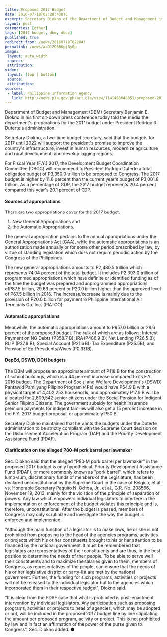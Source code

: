 ```yaml
---
title: Proposed 2017 Budget
date: 2016-07-18T02:28:43UTC
excerpt: Secretary Diokno of the Department of Budget and Management is preparing for the 2017 budget under the administration of President Rodrigo R. Duterte. The recommended budget for approval will be 11.6 percent higher.
layout: post
categories: [other]
tags: [2017 budget, dbm, dbcc]
published: true
redirect_from: /news/20160718T022843
permalink: /news/azD12O60KpjRy6p
image:
 layout: auto_width
 source: 
 attribution: 
video:
 layout: [top | bottom]
 source: 
 attribution: 
sources:
 - label: Philippine Information Agency
   link: http://news.pia.gov.ph/article/view/1141468648051/proposed-2017-budget-higher-by-11-6-says-dbm
---
```


Department of Budget and Management (DBM) Secretary Benjamin E. Diokno in his first sit-down press conference today told the media the department's preparations for the 2017 budget under President Rodrigo R. Duterte's administration.

Secretary Diokno, a two-time budget secretary, said that the budgets for 2017 until 2022 will support the president's promise to improve the country's infrastructure, invest in human resources, modernize agriculture and rural development, and develop lagging regions.

For Fiscal Year (F.Y.) 2017, the Development Budget Coordination Committee (DBCC) will recommend to President Rodrigo Duterte a total obligation budget of P3,350.0 trillion to be proposed to Congress. The 2017 budget is higher by 11.6 percent than the current year's budget of P3,001.8 trillion. As a percentage of GDP, the 2017 budget represents 20.4 percent compared this year's 20.1 percent of GDP.

#### Sources of appropriations

There are two appropriations cover for the 2017 budget:

1. New General Appropriations and
2. the Automatic Appropriations.

The general appropriation pertains to the annual appropriations under the General Appropriations Act (GAA), while the automatic appropriations is an authorization made annually or for some other period prescribed by law, by virtue of standing legislation which does not require periodic action by the Congress of the Philippines.

The new general appropriations amounts to P2,480.5 trillion which represents 74.04 percent of the total budget. It includes P2,393.0 trillion of programmed appropriations which have definite or identified funding as of the time the budget was prepared and unprogrammed appropriations ofP87.5 billion, 29.63 percent or P20.0 billion higher than the approved level of P67.5 billion in 2016. The increase/decrease is mainly due to the provision of P20.0 billion for payment to Philippine International Air Terminals Co. Inc. (PIATCO).

#### Automatic appropriations

Meanwhile, the automatic appropriations amount to P957.0 billion or 28.6 percent of the proposed budget. The bulk of which are as follows: Interest Payment on NG Debts (P358.7 B); IRA (P486.9 B); Net Lending (P26.5 B); RLIP (P37.9 B); Special Account (P21.6 B); Tax Expenditure (P25.5B); and Pension of Ex-Presidents/Wives (P0.331B).

#### DepEd, DSWD, DOH budgets

The DBM will propose an approximate amount of P118 B for the construction of school buildings, which is a 44 percent increase compared to its F.Y. 2016 budget. The Department of Social and Welfare Development's (DSWD) Pantawid Pamilyang Pilipino Program (4Ps) would have P54.9 B with a physical target of 4,402,253 households, and approximately P17.9 B will be allocated for 2,809,542 senior citizens under the Social Pension for Indigent Senior Filipino Citizens. The government subsidy for health insurance premium payments for indigent families will also get a 15 percent increase in the F.Y. 2017 budget proposal, or approximately P50 B.

Secretary Diokno maintained that he wants the budgets under the Duterte administration to be strictly compliant with the Supreme Court decision on the Disbursement Acceleration Program (DAP) and the Priority Development Assistance Fund (PDAF).

#### Clarification on the alleged P80-M pork barrel per lawmaker

Sec. Diokno said that the alleged "P80-M pork barrel per lawmaker" in the proposed 2017 budget is only hypothetical. Priority Development Assistance Fund (PDAF), or more commonly known as "pork barrel", which refers to lump-sum, discretionary funds of members of the Legislature, has been declared unconstitutional by the Supreme Court in the case of Belgica, et al. vs. Honorable Secretary Paquito N. Ochoa, Jr., et al., G.R. No. 208566, November 19, 2013, mainly for the violation of the principle of separation of powers. Any law which empowers individual legislators to interfere in the implementation or enforcement of the budget violates this principle and is, therefore, unconstitutional. After the budget is passed, members of Congress may only scrutinize and investigate the way the budget is enforced and implemented.

"Although the main function of a legislator is to make laws, he or she is not prohibited from proposing to the head of the agencies programs, activities or projects which his or her constituents brought to his or her attention to be financed by the national government. It must be remembered that legislators are representatives of their constituents and are thus, in the best position to determine the needs of their people. To be able to serve well their constituents and to maximize the salaries given to them, members of Congress, as representatives of the people, can ensure that the needs of his or her legislative district or party-list are met by the national government. Further, the funding for such programs, activities or projects will not be released to the individual legislator but to the agencies which incorporated them in their respective budget", Diokno said.

"It is clear from the PDAF case that what is prohibited is post-enactment intervention by individual legislators. Any participation such as proposing programs, activities or projects to head of agencies, which may be adopted or not, will be included in the proposed 2017 budget line by line stipulating the amount per proposed program, activity or project. This is not prohibited by law and in fact an affirmation of the power of the purse given to Congress", Sec. Diokno added.
&#x25cf;


